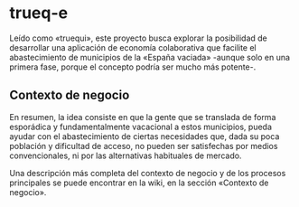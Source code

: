 # trueq-e
Leído como «truequi», este proyecto busca explorar la posibilidad de desarrollar una aplicación de economía colaborativa que facilite el abastecimiento de municipios de la «España vaciada» -aunque solo en una primera fase, porque el concepto podría ser mucho más potente-.

## Contexto de negocio
En resumen, la idea consiste en que la gente que se translada de forma esporádica y fundamentalmente vacacional a estos municipios, pueda ayudar con el abastecimiento de ciertas necesidades que, dada su poca población y dificultad de acceso, no pueden ser satisfechas por medios convencionales, ni por las alternativas habituales de mercado.

Una descripción más completa del contexto de negocio y de los procesos principales se puede encontrar en la wiki, en la sección «Contexto de negocio».
